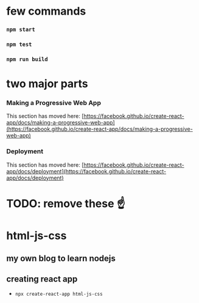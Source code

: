 
# few commands

### `npm start`


### `npm test`


### `npm run build`




# two major parts
### Making a Progressive Web App

This section has moved here: [https://facebook.github.io/create-react-app/docs/making-a-progressive-web-app](https://facebook.github.io/create-react-app/docs/making-a-progressive-web-app)

### Deployment

This section has moved here: [https://facebook.github.io/create-react-app/docs/deployment](https://facebook.github.io/create-react-app/docs/deployment)



# TODO: remove these ☝️













# html-js-css 
## my own blog to learn nodejs

## creating react app

  - ```npx create-react-app html-js-css```

